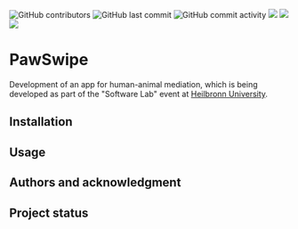 ![GitHub contributors](https://img.shields.io/github/contributors/FelixAlexK/PawSwipe?color=orange&style=badge)
![GitHub last commit](https://img.shields.io/github/last-commit/FelixAlexK/PawSwipe?color=orange&style=badge)
![GitHub commit activity](https://img.shields.io/github/commit-activity/w/FelixAlexK/PawSwipe?color=orange&style=badge)
![](https://img.shields.io/badge/Kotlin-0095D5?color=orange&style=badge&logo=kotlin&logoColor=white)
![](https://img.shields.io/badge/MariaDB-003545?color=orange&style=badge&logo=mariadb&logoColor=white)
![](https://img.shields.io/badge/Android_Studio-3DDC84?color=orange&style=badge&logo=android-studio&logoColor=white)

# PawSwipe

Development of an app for human-animal mediation, which is being developed as part of the "Software Lab" event at [Heilbronn University](https://www.hs-heilbronn.de/de).

## Installation
<!--Within a particular ecosystem, there may be a common way of installing things, such as using Yarn, NuGet, or Homebrew. However, consider the possibility that whoever is reading your README is a novice and would like more guidance. Listing specific steps helps remove ambiguity and gets people to using your project as quickly as possible. If it only runs in a specific context like a particular programming language version or operating system or has dependencies that have to be installed manually, also add a Requirements subsection. -->

## Usage
<!--Use examples liberally, and show the expected output if you can. It's helpful to have inline the smallest example of usage that you can demonstrate, while providing links to more sophisticated examples if they are too long to reasonably include in the README.-->

## Authors and acknowledgment
<!--Show your appreciation to those who have contributed to the project.-->

## Project status
<!--If you have run out of energy or time for your project, put a note at the top of the README saying that development has slowed down or stopped completely. Someone may choose to fork your project or volunteer to step in as a maintainer or owner, allowing your project to keep going. You can also make an explicit request for maintainers.-->

